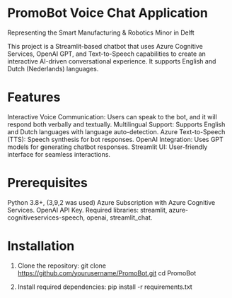 # PromoBot Voice Chat Application
Representing the Smart Manufacturing & Robotics Minor in Delft

This project is a Streamlit-based chatbot that uses Azure Cognitive Services, OpenAI GPT, and Text-to-Speech capabilities to create an interactive AI-driven conversational experience. It supports English and Dutch (Nederlands) languages.

# Features
Interactive Voice Communication: Users can speak to the bot, and it will respond both verbally and textually.
Multilingual Support: Supports English and Dutch languages with language auto-detection.
Azure Text-to-Speech (TTS): Speech synthesis for bot responses.
OpenAI Integration: Uses GPT models for generating chatbot responses.
Streamlit UI: User-friendly interface for seamless interactions.

# Prerequisites
Python 3.8+, (3,9,2 was used)
Azure Subscription with Azure Cognitive Services.
OpenAI API Key.
Required libraries: streamlit, azure-cognitiveservices-speech, openai, streamlit_chat.


# Installation
1. Clone the repository:
git clone https://github.com/yourusername/PromoBot.git
cd PromoBot

2. Install required dependencies:
pip install -r requirements.txt